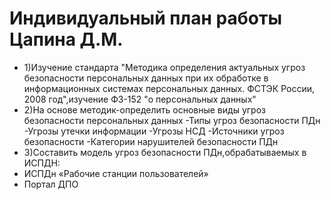 # Индивидуальный план работы Цапина Д.М.
- 1)Изучение стандарта "Методика определения актуальных угроз безопасности персональных данных при их обработке в информационных системах персональных данных. ФСТЭК России, 2008 год",изучение ФЗ-152 "о персональных данных"
- 2)На основе методик-определить основные виды угроз безопасности персональных данных
-Типы угроз безопасности ПДн
-Угрозы утечки информации
-Угрозы НСД
-Источники угроз безопасности
-Категории нарушителей безопасности ПДн
- 3)Составить модель угроз безопасности ПДн,обрабатываемых в ИСПДН:
- ИСПДн «Рабочие станции пользователей»
- Портал ДПО

